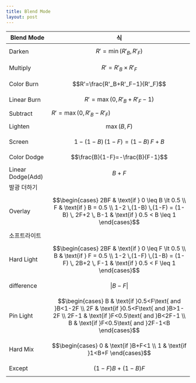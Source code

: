 ```yaml
---
title: Blend Mode
layout: post
---
```


|Blend Mode|식|
|---|---|
|Darken|$$R'=\min(R'_B, R'_F)$$|
|Multiply|$$R'=R'_B\times R'_F$$|
|Color Burn|$$R'=\frac{R'_B+R'_F−1}{R'_F}$$|
|Linear Burn|$$R'=\max(0, R'_B+R'_F−1)$$|
|Subtract|$R'=\max(0, R'_B-R'_F)$|
|Lighten|$$\max(B, F)$$|
|Screen|$$1-(1-B)\,(1-F)=(1-B)\,F+B$$|
|Color Dodge|$$\frac{B}{1-F}=-\frac{B}{F-1}$$|
|Linear Dodge(Add)|$$B+F$$|
|발광 더하기| |
|Overlay|$$\begin{cases} 2BF & \text{if } 0 \leq B \lt 0.5 \\ F & \text{if } B = 0.5 \\ 1-2 \,(1-B) \,(1-F) = (1-B) \, 2F+2 \, B-1 & \text{if } 0.5 < B \leq 1 \end{cases}$$|
|소프트라이트| |
|Hard Light|$$\begin{cases} 2BF & \text{if } 0 \leq F \lt 0.5 \\ B & \text{if } F = 0.5 \\ 1-2 \,(1-F) \,(1-B) = (1-F) \, 2B+2 \, F-1 & \text{if } 0.5 < F \leq 1 \end{cases}$$|
|difference|$$\vert B-F \vert$$|
|Pin Light|$$\begin{cases} B & \text{if }0.5<F\text{ and }B<1-2F \\ 2F & \text{if }0.5<F\text{ and }B>1-2F \\ 2F-1 & \text{if }F<0.5\text{ and }B<2F-1 \\ B & \text{if }F<0.5\text{ and }2F-1<B \end{cases}$$|
|Hard Mix|$$\begin{cases} 0 & \text{if }B+F<1 \\ 1 & \text{if }1<B+F \end{cases}$$|
|Except|$$(1-F)B+(1-B)F$$|
